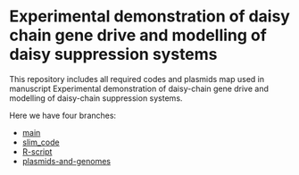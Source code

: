# Experimental demonstration of daisy chain gene drive and modelling of daisy suppression systems
This repository includes all required codes and plasmids map used in manuscript Experimental demonstration of daisy-chain gene drive and modelling of daisy-chain suppression systems.

Here we have four branches:
- [main]([https://github.com/你的用户名/你的仓库名/tree/main](https://github.com/AlexGuojl/Daisy-chain-gene-drive-performance-modeling-and-demonstration-in-Drosophila-melanogaster/branches))
- [slim_code]([https://github.com/你的用户名/你的仓库名/tree/branch1](https://github.com/AlexGuojl/Daisy-chain-gene-drive-performance-modeling-and-demonstration-in-Drosophila-melanogaster/tree/slim_code))
- [R-script]([https://github.com/你的用户名/你的仓库名/tree/branch2](https://github.com/AlexGuojl/Daisy-chain-gene-drive-performance-modeling-and-demonstration-in-Drosophila-melanogaster/tree/R-script))
- [plasmids-and-genomes]([https://github.com/你的用户名/你的仓库名/tree/branch3](https://github.com/AlexGuojl/Daisy-chain-gene-drive-performance-modeling-and-demonstration-in-Drosophila-melanogaster/tree/plasmids-and-genomes))
